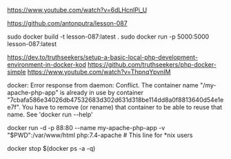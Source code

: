 https://www.youtube.com/watch?v=6dLHcnlPi_U

https://github.com/antonputra/lesson-087


sudo docker build -t lesson-087:latest .
sudo docker run -p 5000:5000 lesson-087:latest




https://dev.to/truthseekers/setup-a-basic-local-php-development-environment-in-docker-kod
https://github.com/truthseekers/php-docker-simple
https://www.youtube.com/watch?v=ThpnqYpvnIM


docker: Error response from daemon: Conflict. The container name "/my-apache-php-app" is already in use by container "7cbafa586e34026db47532683d302d631d318be114dd8a0f8813640d54e1ee7f". You have to remove (or rename) that container to be able to reuse that name.
See 'docker run --help'


docker run -d -p 88:80 --name my-apache-php-app -v "$PWD":/var/www/html php:7.4-apache # This line for *nix users

docker stop $(docker ps -a -q)